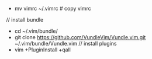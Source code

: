 - mv vimrc ~/.vimrc   # copy vimrc

// install bundle
- cd ~/.vim/bundle/
- git clone https://github.com/VundleVim/Vundle.vim.git ~/.vim/bundle/Vundle.vim
// install plugins
- vim +PluginInstall +qall
